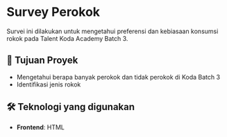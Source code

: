 # Survey Perokok

Survei ini dilakukan untuk mengetahui preferensi dan kebiasaan konsumsi rokok pada Talent Koda Academy Batch 3.

## 🚀 Tujuan Proyek

- Mengetahui berapa banyak perokok dan tidak perokok di Koda Batch 3
- Identifikasi jenis rokok

## 🛠️ Teknologi yang digunakan

- **Frontend**: HTML
